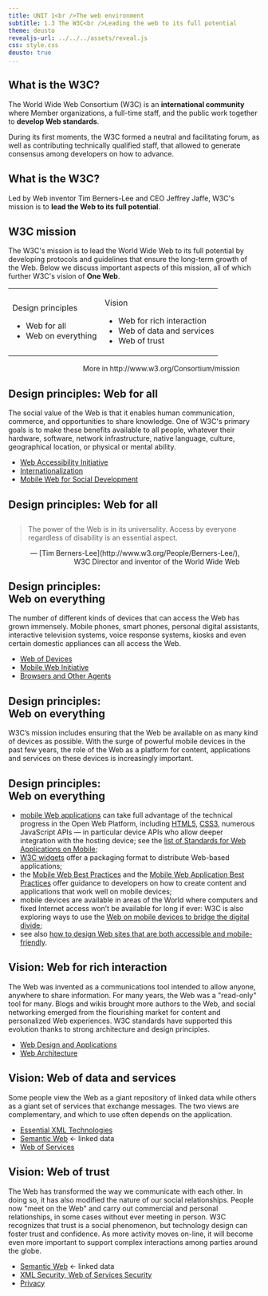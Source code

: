 ```yaml
---
title: UNIT 1<br />The web environment
subtitle: 1.3 The W3C<br />Leading the web to its full potential
theme: deusto
revealjs-url: ../../../assets/reveal.js
css: style.css
deusto: true
...
```


## What is the W3C?

The World Wide Web Consortium (W3C) is an **international community** where Member organizations, a full-time staff, and the public work together to **develop Web standards**. 

During its first moments, the W3C formed a neutral and facilitating forum, as well as contributing technically qualified staff, that allowed to generate consensus among developers on how to advance. 

## What is the W3C?

Led by Web inventor Tim Berners-Lee and CEO Jeffrey Jaffe, W3C's mission is to **lead the Web to its full potential**. 

## W3C mission

The W3C's mission is to lead the World Wide Web to its full potential by developing protocols and guidelines that ensure the long-term growth of the Web. Below we discuss important aspects of this mission, all of which further W3C's vision of **One Web**.

<table class="smaller"><tr><td> 

Design principles

- Web for all
- Web on everything

</td><td>

Vision

- Web for rich interaction
- Web of data and services
- Web of trust

</td></tr></table>

<figure style="text-align:right;"><figcaption>More in http://www.w3.org/Consortium/mission</figcaption></figure>

## Design principles: Web for all

<div class="small">
The social value of the Web is that it enables human communication, commerce, and opportunities to share knowledge. One of W3C's primary goals is to make these benefits available to all people, whatever their hardware, software, network infrastructure, native language, culture, geographical location, or physical or mental ability. 
</div>

- [Web Accessibility Initiative](http://www.w3.org/WAI/)
- [Internationalization](http://www.w3.org/International/)
- [Mobile Web for Social Development](http://www.w3.org/2008/MW4D/)

## Design principles: Web for all

<blockquote style="margin-top:2em;">
    <p>The power of the Web is in its universality. Access by everyone regardless of disability is an essential aspect.</p>
</blockquote>

<figure style="text-align:right;"><figcaption>&mdash; [Tim Berners-Lee](http://www.w3.org/People/Berners-Lee/), W3C Director and inventor of the World Wide Web
</figcaption></figure>

## Design principles: <br />Web on everything

The number of different kinds of devices that can access the Web has grown immensely. Mobile phones, smart phones, personal digital assistants, interactive television systems, voice response systems, kiosks and even certain domestic appliances can all access the Web. 

- [Web of Devices](http://www.w3.org/standards/webofdevices/)
- [Mobile Web Initiative](http://www.w3.org/Mobile/)
- [Browsers and Other Agents](http://www.w3.org/standards/agents/Overview.html)

## Design principles: <br />Web on everything

W3C’s mission includes ensuring that the Web be available on as many kind of devices as possible. With the surge of powerful mobile devices in the past few years, the role of the Web as a platform for content, applications and services on these devices is increasingly important.

## Design principles: <br />Web on everything

<div class="smaller">

- [mobile Web applications](http://www.w3.org/standards/techs/mobileapp) can take full advantage of the technical progress in the Open Web Platform, including [HTML5](http://www.w3.org/standards/techs/html), [CSS3](http://www.w3.org/standards/techs/css), numerous JavaScript APIs — in particular device APIs who allow deeper integration with the hosting device; see the [list of Standards for Web Applications on Mobile](http://www.w3.org/Mobile/mobile-web-app-state/);
- [W3C widgets](http://www.w3.org/standards/techs/widgets) offer a packaging format to distribute Web-based applications;
- <span class="fragment highlighted">the [Mobile Web Best Practices](http://www.w3.org/TR/mobile-bp) and the [Mobile Web Application Best Practices](http://www.w3.org/TR/mwabp) offer guidance to developers on how to create content and applications that work well on mobile devices;</span>
- <span class="fragment highlighted">mobile devices are available in areas of the World where computers and fixed Internet access won’t be available for long if ever: W3C is also exploring ways to use the [Web on mobile devices to bridge the digital divide](http://www.w3.org/2008/MW4D/);</span>
- see also [how to design Web sites that are both accessible and mobile-friendly](http://www.w3.org/WAI/mobile/).

</div>

## Vision: Web for rich interaction

<div class="small">
The Web was invented as a communications tool intended to allow anyone, anywhere to share information. For many years, the Web was a "read-only" tool for many. Blogs and wikis brought more authors to the Web, and social networking emerged from the flourishing market for content and personalized Web experiences. W3C standards have supported this evolution thanks to strong architecture and design principles. 
</div>

- [Web Design and Applications](http://www.w3.org/standards/webdesign/)
- [Web Architecture](http://www.w3.org/standards/webarch/)

## Vision: Web of data and services

Some people view the Web as a giant repository of linked data while others as a giant set of services that exchange messages. The two views are complementary, and which to use often depends on the application. 

- [Essential XML Technologies](http://www.w3.org/standards/xml/)
- [Semantic Web](http://www.w3.org/standards/semanticweb/) <span class="fragment">&larr; linked data</span>
- [Web of Services](http://www.w3.org/standards/webofservices/)

## Vision: Web of trust

<div class="small">
The Web has transformed the way we communicate with each other. In doing so, it has also modified the nature of our social relationships. People now "meet on the Web" and carry out commercial and personal relationships, in some cases without ever meeting in person. W3C recognizes that trust is a social phenomenon, but technology design can foster trust and confidence. As more activity moves on-line, it will become even more important to support complex interactions among parties around the globe. 
</div>

- [Semantic Web](http://www.w3.org/standards/semanticweb/) <span class="fragment">&larr; linked data</span>
- [XML Security, Web of Services Security](http://www.w3.org/standards/xml/security)
- [Privacy](http://www.w3.org/standards/webdesign/privacy)
